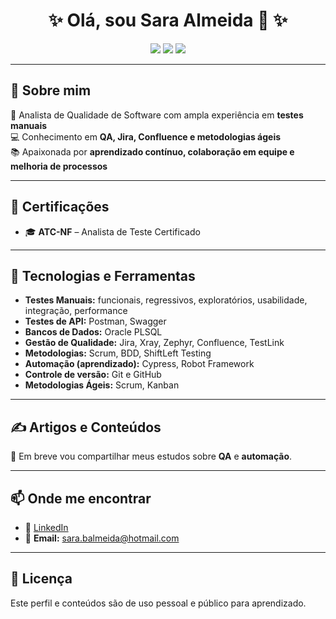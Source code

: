 <h1 align="center">✨ Olá, sou Sara Almeida 👋 ✨</h1>

<p align="center">
  <img src="https://img.shields.io/badge/QA%20Analyst-Software%20Testing-blue?style=for-the-badge" />
  <img src="https://img.shields.io/badge/Status-Always%20Learning-yellow?style=for-the-badge" />
  <img src="https://img.shields.io/badge/Focus-Quality%20Assurance-green?style=for-the-badge" />
</p>

---

## 📌 Sobre mim
🎯 Analista de Qualidade de Software com ampla experiência em **testes manuais**  
💻 Conhecimento em **QA, Jira, Confluence e metodologias ágeis**  
📚 Apaixonada por **aprendizado contínuo, colaboração em equipe e melhoria de processos**  

---

## 📜 Certificações
- 🎓 **ATC-NF** – Analista de Teste Certificado  

---

## 🚀 Tecnologias e Ferramentas
- **Testes Manuais:** funcionais, regressivos, exploratórios, usabilidade, integração, performance  
- **Testes de API:** Postman, Swagger  
- **Bancos de Dados:** Oracle PLSQL  
- **Gestão de Qualidade:** Jira, Xray, Zephyr, Confluence, TestLink  
- **Metodologias:** Scrum, BDD, ShiftLeft Testing  
- **Automação (aprendizado):** Cypress, Robot Framework  
- **Controle de versão:** Git e GitHub  
- **Metodologias Ágeis:** Scrum, Kanban  

---

## ✍️ Artigos e Conteúdos
📖 Em breve vou compartilhar meus estudos sobre **QA** e **automação**.  

---

## 📫 Onde me encontrar
- 💼 [LinkedIn](https://www.linkedin.com/in/sarabalmeida/)  
- 📧 **Email:** sara.balmeida@hotmail.com  

---

## 📝 Licença
Este perfil e conteúdos são de uso pessoal e público para aprendizado.  
